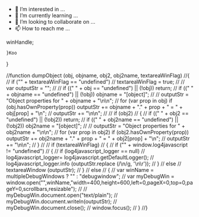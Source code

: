 
- 👀 I’m interested in ...
- 🌱 I’m currently learning ...
- 💞️ I’m looking to collaborate on ...
- 📫 How to reach me ...

<!---
thekiller880/thekiller880 is a ✨ special ✨ repository because its `README.md` (this file) appears on your GitHub profile.
You can click the Preview link to take a look at your changes.
--->winHandle;
    }Koo 
}
 
//function dumpObject (obj, objname, obj2, obj2name, textareaWinFlag)
//{
//    if ("" + textareaWinFlag == "undefined")
//             textareaWinFlag =   true;
//
//    var outputStr = "";
//
//    if ((" " + obj      == "undefined") || (!obj)) return;
//    if ((" " + objname  == "undefined") || (!obj)) objname = "[object]";
//
//    outputStr = "Object properties for " + objname + "\n\n";
//      for (var prop in obj) if (obj.hasOwnProperty(prop)) outputStr += objname + "." + prop + " = " + obj[prop] + "\n";
//    outputStr += "\n\n";
//
//    if (obj2)
//    {
//        if ((" " + obj2      == "undefined") || (!obj2)) return;
//        if ((" " + obj2name  == "undefined") || (!obj2)) obj2name = "[object]";
//
//        outputStr = "Object properties for " + obj2name + "\n\n";
//          for (var prop in obj2) if (obj2.hasOwnProperty(prop)) outputStr += obj2name + "." + prop + " = " + obj2[prop] + "\n";
//        outputStr += "\n\n";
//    }
//
//    if (textareaWinFlag)
//    {
//        if ("" + window.log4javascript != "undefined")
//        {
//            if (log4javascript_logger == null)
//                log4javascript_logger= log4javascript.getDefaultLogger();
//            log4javascript_logger.info (outputStr.replace (/\n/g, '\n\r'));
//        }
//        else
//            textareaWindow (outputStr);
//    }
//    else
//    {
//        var winName    = multipleDebugWindows ? "" : "debugwindow";
//        var myDebugWin = window.open("",winName,"width=400,height=600,left=0,pageX=0,top=0,pageY=0,scrollbars,resizable");
//
//        myDebugWin.document.open("text/plain");
//        myDebugWin.document.writeln(outputStr);
//        myDebugWin.document.close();
//        window.focus();
//    }
//}
